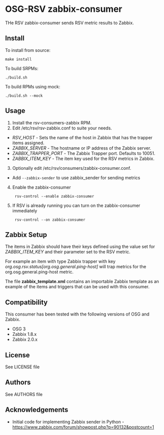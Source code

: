 # OSG-RSV zabbix-consumer

THe RSV zabbix-consumer sends RSV metric results to Zabbix.

## Install

To install from source:

    make install

To build SRPMs:

    ./build.sh

To build RPMs using mock:

    ./build.sh --mock

## Usage

1. Install the rsv-consumers-zabbix RPM.
2. Edit /etc/rsv/rsv-zabbix.conf to suite your needs.

  * *RSV_HOST* - Sets the name of the host in Zabbix that has the trapper items assigned.
  * *ZABBIX_SERVER* - The hostname or IP address of the Zabbix server.
  * *ZABBIX_TRAPPER_PORT* - The Zabbix Trapper port.  Defaults to 10051.
  * *ZABBIX_ITEM_KEY* - The item key used for the RSV metrics in Zabbix.

3. Optionally edit /etc/rsv/consumers/zabbix-consumer.conf.

  * Add `--zabbix-sender` to use zabbix_sender for sending metrics

4. Enable the zabbix-consumer

        rsv-control --enable zabbix-consumer

5. If RSV is already running you can turn on the zabbix-consumer immediately

        rsv-control --on zabbix-consumer

## Zabbix Setup

The items in Zabbix should have their keys defined using the value set for *ZABBIX_ITEM_KEY* and their parameter set to the RSV metric.

For example an item with type Zabbix trapper with key *org.osg.rsv.status[org.osg.general.ping-host]* will trap metrics for the org.osg.general.ping-host metric.

The file **zabbix_template.xml** contains an importable Zabbix template as an example of the items and triggers that can be used with this consumer.

## Compatibility

This consumer has been tested with the following versions of OSG and Zabbix.

* OSG 3 
* Zabbix 1.8.x
* Zabbix 2.0.x

## License

See LICENSE file

## Authors

See AUTHORS file

## Acknowledgements ##

* Initial code for implementing Zabbix sender in Python - https://www.zabbix.com/forum/showpost.php?p=90132&postcount=1
